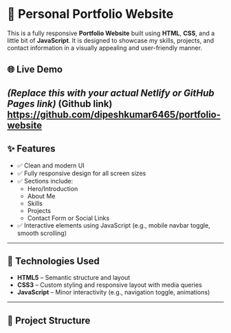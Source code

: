 # 💼 Personal Portfolio Website

This is a fully responsive **Portfolio Website** built using **HTML**, **CSS**, and a little bit of **JavaScript**. It is designed to showcase my skills, projects, and contact information in a visually appealing and user-friendly manner.

## 🌐 Live Demo

*(Replace this with your actual Netlify or GitHub Pages link)*
(Github link) https://github.com/dipeshkumar6465/portfolio-website
---

## ✨ Features

- ✅ Clean and modern UI
- ✅ Fully responsive design for all screen sizes
- ✅ Sections include:
  - Hero/Introduction
  - About Me
  - Skills
  - Projects
  - Contact Form or Social Links
- ✅ Interactive elements using JavaScript (e.g., mobile navbar toggle, smooth scrolling)

---

## 🔧 Technologies Used

- **HTML5** – Semantic structure and layout
- **CSS3** – Custom styling and responsive layout with media queries
- **JavaScript** – Minor interactivity (e.g., navigation toggle, animations)

---

## 📂 Project Structure


